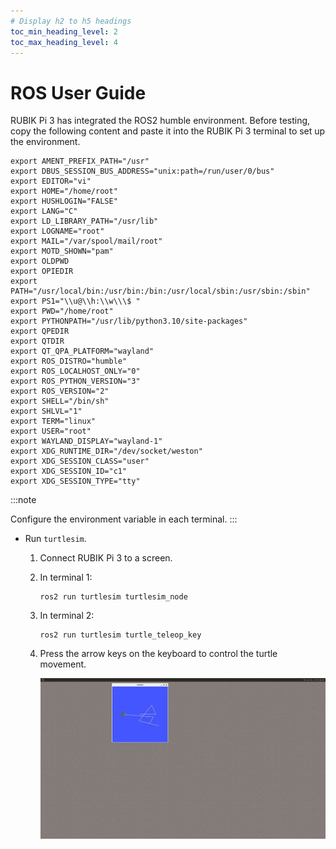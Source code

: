 ```yaml
---
# Display h2 to h5 headings
toc_min_heading_level: 2
toc_max_heading_level: 4
---
```


# ROS User Guide

RUBIK Pi 3 has integrated the ROS2 humble environment. Before testing, copy the following content and paste it into the RUBIK Pi 3 terminal to set up the environment.

```shell
export AMENT_PREFIX_PATH="/usr"
export DBUS_SESSION_BUS_ADDRESS="unix:path=/run/user/0/bus"
export EDITOR="vi"
export HOME="/home/root"
export HUSHLOGIN="FALSE"
export LANG="C"
export LD_LIBRARY_PATH="/usr/lib"
export LOGNAME="root"
export MAIL="/var/spool/mail/root"
export MOTD_SHOWN="pam"
export OLDPWD
export OPIEDIR
export PATH="/usr/local/bin:/usr/bin:/bin:/usr/local/sbin:/usr/sbin:/sbin"
export PS1="\\u@\\h:\\w\\\$ "
export PWD="/home/root"
export PYTHONPATH="/usr/lib/python3.10/site-packages"
export QPEDIR
export QTDIR
export QT_QPA_PLATFORM="wayland"
export ROS_DISTRO="humble"
export ROS_LOCALHOST_ONLY="0"
export ROS_PYTHON_VERSION="3"
export ROS_VERSION="2"
export SHELL="/bin/sh"
export SHLVL="1"
export TERM="linux"
export USER="root"
export WAYLAND_DISPLAY="wayland-1"
export XDG_RUNTIME_DIR="/dev/socket/weston"
export XDG_SESSION_CLASS="user"
export XDG_SESSION_ID="c1"
export XDG_SESSION_TYPE="tty"
```

:::note

Configure the environment variable in each terminal.
:::

* Run `turtlesim`.

  1. Connect RUBIK Pi 3 to a screen.

  2. In terminal 1:

     ```shell
     ros2 run turtlesim turtlesim_node
     ```

  3. In terminal 2:

     ```shell
     ros2 run turtlesim turtle_teleop_key
     ```

  4. Press the arrow keys on the keyboard to control the turtle movement.

     ![](images/image-226.jpg)